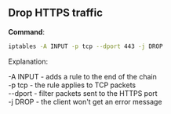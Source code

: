 ## Drop HTTPS traffic

**Command**:

```bash
iptables -A INPUT -p tcp --dport 443 -j DROP
```
Explanation:

-A INPUT - adds a rule to the end of the chain \
-p tcp - the rule applies to TCP packets \
--dport - filter packets sent to the HTTPS port \
-j DROP - the client won't get an error message

